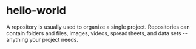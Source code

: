 # hello-world
A repository is usually used to organize a single project. Repositories can contain folders and files, images, videos, spreadsheets, and data sets -- anything your project needs.
